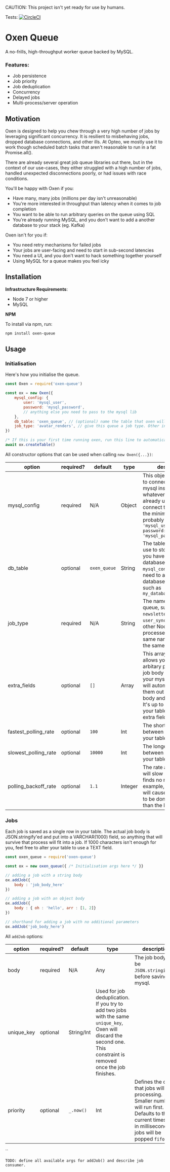 CAUTION: This project isn't yet ready for use by humans.

Tests: [![CircleCI](https://circleci.com/gh/Opteo/oxen-queue.svg?style=svg)](https://circleci.com/gh/Opteo/oxen-queue)

# Oxen Queue

A no-frills, high-throughput worker queue backed by MySQL.

### Features:

-   Job persistence
-   Job priority
-   Job deduplication
-   Concurrency
-   Delayed jobs
-   Multi-process/server operation

## Motivation

Oxen is designed to help you chew through a very high number of jobs by leveraging significant concurrency. It is resilient to misbehaving jobs, dropped database connections, and other ills. At Opteo, we mostly use it to work though scheduled batch tasks that aren't reasonable to run in a fat Promise.all().

There are already several great job queue libraries out there, but in the context of our use-cases, they either struggled with a high number of jobs, handled unexpected disconnections poorly, or had issues with race conditions.

You'll be happy with Oxen if you:

-   Have many, many jobs (millions per day isn't unreasonable)
-   You're more interested in throughput than latency when it comes to job completion
-   You want to be able to run arbitrary queries on the queue using SQL
-   You're already running MySQL, and you don't want to add a another database to your stack (eg. Kafka)

Oxen isn't for you if:

-   You need retry mechanisms for failed jobs
-   Your jobs are user-facing and need to start in sub-second latencies
-   You need a UI, and you don't want to hack something together yourself
-   Using MySQL for a queue makes you feel icky

## Installation

**Infrastructure Requirements**:

-   Node 7 or higher
-   MySQL

**NPM**

To install via npm, run:

```bash
npm install oxen-queue
```

## Usage

### Initialisation

Here's how you initialise the queue.

```javascript
const Oxen = require('oxen-queue')

const ox = new Oxen({
    mysql_config: {
        user: 'mysql_user',
        password: 'mysql_password',
        // anything else you need to pass to the mysql lib
    },
    db_table: 'oxen_queue', // (optional) name the table that oxen will use in your database.
    job_type: 'avatar_renders', // give this queue a job type. Other instances of oxen with the same job type will be the same queue.
})

/* If this is your first time running oxen, run this line to automatically create the database table. You should only need to run this once. */
await ox.createTable()
```

All constructor options that can be used when calling `new Oxen({...})`:

| option               | required? | default      | type    | description                                                                                                                                                                                                                                  |
| -------------------- | --------- | ------------ | ------- | -------------------------------------------------------------------------------------------------------------------------------------------------------------------------------------------------------------------------------------------- |
| mysql_config         | required  | N/A          | Object  | This object will be used to connect to your mysql instance. Use whatever you're already using to connect to mysql. At the minimum, you'll probably need `{user: 'mysql_user', password: 'mysql_password'}`                                   |
| db_table             | optional  | `oxen_queue` | String  | The table that Oxen will use to store its jobs. If you haven't specified a database name in your `mysql_config`, you'll need to add your database as a prefix, such as `my_database.oxen_queue`                                              |
| job_type             | required  | N/A          | String  | The name of your queue, such as `newsletter_emails` or `user_sync`. Queues in other Node.js processes with the same name will share the same state.                                                                                          |
| extra_fields         | optional  | `[]`         | Array   | This array of strings allows you to add arbitary parts of your job body directly to your mysql table. Oxen will automatically pluck them out of your job body and insert them. It's up to you to alter your table to fit those extra fields. |
| fastest_polling_rate | optional  | `100`        | Int     | The shortest delay between two polls of your table                                                                                                                                                                                           |
| slowest_polling_rate | optional  | `10000`      | Int     | The longest delay between two polls of your table                                                                                                                                                                                            |
| polling_backoff_rate | optional  | `1.1`        | Integer | The rate at which Oxen will slow polling if it finds no more jobs. For example, a rate of `1.2` will cause the next poll to be done 20% later than the last one.                                                                             |

### Jobs

Each job is saved as a single row in your table. The actual job body is JSON.stringify'ed and put into a VARCHAR(1000) field, so anything that will survive that process will fit into a job. If 1000 characters isn't enough for you, feel free to alter your table to use a TEXT field.

```javascript
const oxen_queue = require('oxen-queue')

const ox = new oxen_queue({ /* Initialisation args here */ }}

// adding a job with a string body
ox.addJob({
    body : 'job_body_here'
})

// adding a job with an object body
ox.addJob({
    body : { oh : 'hello', arr : [1, 2]}
})

// shorthand for adding a job with no additional parameters
ox.addJob('job_body_here')
```

All `addJob` options:

| option     | required? | default    | type                                                                                                                                                                   | description                                                                                                                                                           |
| ---------- | --------- | ---------- | ---------------------------------------------------------------------------------------------------------------------------------------------------------------------- | --------------------------------------------------------------------------------------------------------------------------------------------------------------------- |
| body       | required  | N/A        | Any                                                                                                                                                                    | The job body. Will be `JSON.stringify`'ed before saving to mysql.                                                                                                     |
| unique_key | optional  | String/Int | Used for job deduplication. If you try to add two jobs with the same `unique_key`, Oxen will discard the second one. This constraint is removed once the job finishes. |
| priority   | optional  | `_.now()`  | Int                                                                                                                                                                    | Defines the order that jobs will start processing. Smaller numbers will run first. Defaults to the current timestamp in milliseconds, so jobs will be popped `fifo` . |

``

```
TODO: define all available args for addJob() and describe job consumer.
```
